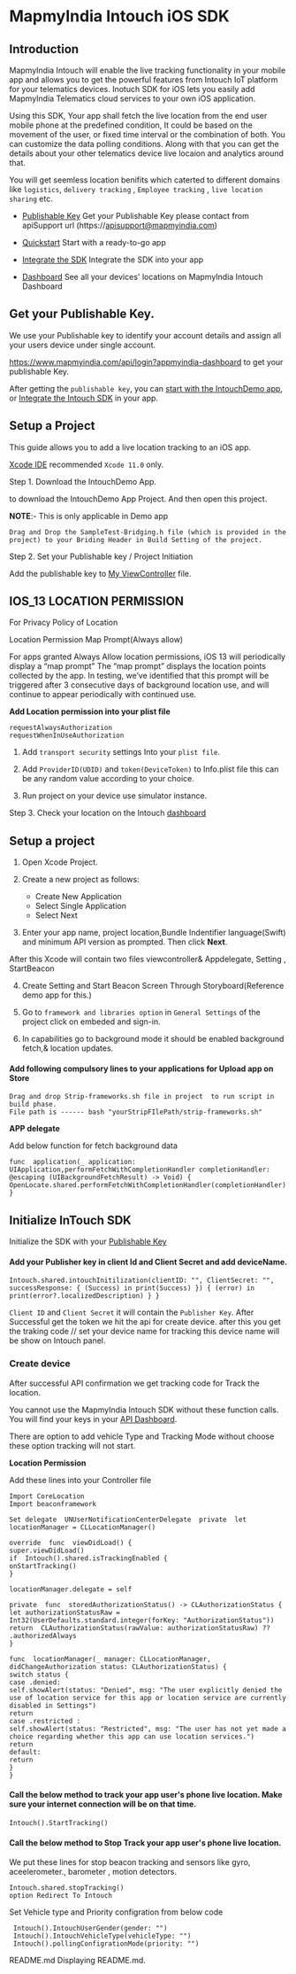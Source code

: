 
# MapmyIndia Intouch iOS SDK

## Introduction

MapmyIndia Intouch  will enable the live tracking functionality in your mobile app and allows you to get the powerful features from Intouch IoT platform for your telematics devices. Inotuch SDK for iOS lets you easily add MapmyIndia Telematics cloud services to your own iOS application.

Using this SDK, Your app shall fetch the live location from the end user mobile phone at the predefined condition, It could be based on the movement of the user, or fixed time interval or the combination of both. You can customize the data polling conditions. Along with that  you can get the details about your other telematics device live locaion and analytics around that.

You will get seemless location benifits which caterted to different domains like `logistics`, `delivery tracking` , `Employee tracking` , `live location sharing`  etc.

-  [Publishable Key](https://apisupport@mapmyindia.com) Get your Publishable Key please contact from apiSupport url (https://apisupport@mapmyindia.com)

-  [Quickstart](https://github.com/MapmyIndia) Start with a ready-to-go app

-  [Integrate the SDK](#AddBeaconTrackingSDK) Integrate the SDK into your app

-  [Dashboard](https://intouch.mapmyindia.com/nextgen/#/home/dashboard) See all your devices' locations on MapmyIndia Intouch Dashboard

## Get your Publishable Key.

We use your Publishable key to identify your account details and assign all your users device under single account.

https://www.mapmyindia.com/api/login?appmyindia-dashboard to get your publishable Key.

After getting the `publishable key`, you can [start with the IntouchDemo app](https://github.com/MapmyIndia), or [Integrate the Intouch SDK](https://github.com/MapmyIndia/mapmyindia-intouch-ios-sdk)  in your app.


## Setup a Project

This guide allows you to add a live location tracking to an iOS app.

[Xcode IDE]() recommended `Xcode 11.0` only.

Step 1. Download the IntouchDemo App.

to download the IntouchDemo App Project. And then open this project.

**NOTE**:- This is only applicable in Demo app
```
Drag and Drop the SampleTest-Bridging.h file (which is provided in the project) to your Briding Header in Build Setting of the project.
```

Step 2. Set your Publishable key / Project Initiation

Add the publishable key to [My ViewController]() file.

## IOS_13 LOCATION PERMISSION

For Privacy Policy of Location

Location Permission Map Prompt(Always allow)

For apps granted Always Allow location permissions, iOS 13 will periodically display a “map prompt” The “map prompt” displays the location points collected by the app. In testing, we’ve identified that this prompt will be triggered after 3 consecutive days of background location use, and will continue to appear periodically with continued use.

**Add Location permission into your plist file**

`requestAlwaysAuthorization`
</br>
`requestWhenInUseAuthorization`

1. Add `transport security` settings Into your `plist file`.

2. Add `ProviderID(UDID)` and `token(DeviceToken)` to Info.plist file this can be any random value according to your choice.

3. Run project on your device use simulator instance.

Step 3. Check your location on the Intouch [dashboard](https://intouch.mapmyindia.com/nextgen)

## Setup a project

1.  Open Xcode Project.
2.  Create a new project as follows:
      -  Create New Application
      -  Select Single Application
      -  Select Next

3.  Enter your app name, project location,Bundle Indentifier language(Swift) and minimum API version as prompted. Then click  **Next**.

After this Xcode will contain two files viewcontroller& Appdelegate, Setting , StartBeacon

4. Create Setting and Start Beacon Screen Through Storyboard(Reference demo app for this.)

5. Go to `framework and libraries option` in `General Settings` of the project click on embeded and sign-in.

6. In capabilities  go to  background mode it should be enabled background fetch,&  location  updates.

#### Add following compulsory lines to your applications for Upload app on Store
```
Drag and drop Strip-frameworks.sh file in project  to run script in build phase.
File path is ------ bash "yourStripFIlePath/strip-frameworks.sh"
```

**APP delegate**

Add below function for fetch background data

```
func  application(_ application: UIApplication,performFetchWithCompletionHandler completionHandler: @escaping (UIBackgroundFetchResult) -> Void) {
OpenLocate.shared.performFetchWithCompletionHandler(completionHandler)
}
```

## Initialize InTouch SDK

Initialize the SDK with your [Publishable Key](Test)

#### Add your Publisher key in client Id and Client Secret and add deviceName.
```
Intouch.shared.intouchInitilization(clientID: "", ClientSecret: "", successResponse: { (Success) in print(Success) }) { (error) in print(error?.localizedDescription) } }

```
`Client ID` and `Client Secret` it will contain the  `Publisher Key`.
After Successful get the token we  hit the api  for create device. after this you get the traking code
// set your device name for tracking this device name will be show on Intouch panel.

### Create device

After successful API confirmation we get tracking code for Track the location.

You cannot use the MapmyIndia Intouch SDK without these function calls. You will find your keys in your [API Dashboard](http://www.mapmyindia.com/api/dashboard).

There are option to add vehicle Type and Tracking Mode without choose these option tracking will not start.

**Location Permission**

Add these lines into your Controller file
```
Import CoreLocation
Import beaconframework

Set delegate  UNUserNotificationCenterDelegate  private  let  locationManager = CLLocationManager()

override  func  viewDidLoad() {
super.viewDidLoad()
if  Intouch().shared.isTrackingEnabled {
onStartTracking()
}

locationManager.delegate = self 

private  func  storedAuthorizationStatus() -> CLAuthorizationStatus {
let authorizationStatusRaw = Int32(UserDefaults.standard.integer(forKey: "AuthorizationStatus"))
return  CLAuthorizationStatus(rawValue: authorizationStatusRaw) ?? .authorizedAlways
}

func  locationManager(_ manager: CLLocationManager, didChangeAuthorization status: CLAuthorizationStatus) {
switch status {
case .denied:
self.showAlert(status: "Denied", msg: "The user explicitly denied the use of location service for this app or location service are currently disabled in Settings")
return
case .restricted :
self.showAlert(status: "Restricted", msg: "The user has not yet made a choice regarding whether this app can use location services.")
return
default:
return
}
}
```
#### Call the below method to track your app user's phone live location. Make sure your internet connection  will be on that time.

```
Intouch().StartTracking()
```
####  Call the below method to Stop Track your app user's phone live location.
We put these lines for stop beacon tracking  and  sensors  like gyro, aceelerometer., barometer , motion detectors.

```
Intouch.shared.stopTracking()
option Redirect To Intouch
```
Set Vehicle type and Priority configration from below code

```
 Intouch().IntouchUserGender(gender: "")
 Intouch().IntouchVehicleType(vehicleType: "")
 Intouch().pollingConfigrationMode(priority: "")
```



README.md
Displaying README.md.
